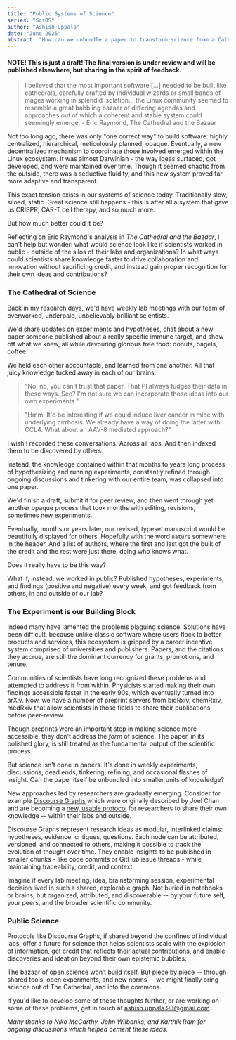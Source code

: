```yaml
---
title: "Public Systems of Science"
series: "SciOS"
author: "Ashish Uppala"
date: "June 2025"
abstract: "How can we unbundle a paper to transform science from a Cathedral into a Bazaar?"
---
```


#### NOTE! This is just a draft! The final version is under review and will be published elsewhere, but sharing in the spirit of feedback.

> I believed that the most important software [...] needed to be built like cathedrals, carefully crafted by individual wizards or small bands of mages working in splendid isolation... the Linux community seemed to resemble a great babbling bazaar of differing agendas and approaches out of which a coherent and stable system could seemingly emerge. - Eric Raymond, The Cathedral and the Bazaar

Not too long ago, there was only "one correct way" to build software: highly centralized, hierarchical, meticulously planned, opaque. Eventually, a new decentralized mechanism to coordinate those involved emerged within the Linux ecosystem. It was almost Darwinian - the way ideas surfaced, got developed, and were maintained over time. Though it seemed chaotic from the outside, there was a seductive fluidity, and this new system proved far more adaptive and transparent.

This exact tension exists in our systems of science today. Traditionally slow, siloed, static. Great science still happens - this is after all a system that gave us CRISPR, CAR-T cell therapy, and so much more.

But how much better could it be?

Reflecting on Eric Raymond's analysis in *The Cathedral and the Bazaar*, I can't help but wonder: what would science look like if scientists worked in public - outside of the silos of their labs and organizations? In what ways could scientists share knowledge faster to drive collaboration and innovation without sacrificing credit, and instead gain proper recognition for their own ideas and contributions?

### The Cathedral of Science

Back in my research days, we'd have weekly lab meetings with our team of overworked, underpaid, unbelievably brilliant scientists.

We'd share updates on experiments and hypotheses, chat about a new paper someone published about a really specific immune target, and show off what we knew, all while devouring glorious free food: donuts, bagels, coffee.

We held each other accountable, and learned from one another. All that juicy knowledge tucked away in each of our brains.

> "No, no, you can't trust that paper. That PI always fudges their data in these ways. See? I'm not sure we can incorporate those ideas into our own experiments."

> "Hmm. It'd be interesting if we could induce liver cancer in mice with underlying cirrhosis. We already have a way of doing the latter with CCL4. What about an AAV-8 mediated approach?"

I wish I recorded these conversations. Across all labs. And then indexed them to be discovered by others.

Instead, the knowledge contained within that months to years long process of hypothesizing and running experiments, constantly refined through ongoing discussions and tinkering with our entire team, was collapsed into one paper.

We'd finish a draft, submit it for peer review, and then went through yet another opaque process that took months with editing, revisions, sometimes new experiments.

Eventually, months or years later, our revised, typeset manuscript would be beautifully displayed for others. Hopefully with the word `nature` somewhere in the header. And a list of authors, where the first and last got the bulk of the credit and the rest were just there, doing who knows what.

Does it really have to be this way?
  
What if, instead, we worked in public? Published hypotheses, experiments, and findings (positive and negative) every week, and got feedback from others, in and outside of our lab?

### The Experiment is our Building Block

Indeed many have lamented the problems plaguing science. Solutions have been difficult, because unlike classic software where users flock to better products and services, this ecosystem is gripped by a career incentive system comprised of universities and publishers.  Papers, and the citations they accrue, are still the dominant currency for grants, promotions, and tenure.

Communities of scientists have long recognized these problems and attempted to address it from within. Physicists started making their own findings accessible faster in the early 90s, which eventually turned into arXiv. Now, we have a number of preprint servers from bioRxiv, chemRxiv, medRxiv that allow scientists in those fields to share their publications before peer-review.

Though preprints were an important step in making science more accessible, they don't address the *form* of science. The paper, in its polished glory, is still treated as the fundamental output of the scientific process.

But science isn't done in papers. It's done in weekly experiments, discussions, dead ends, tinkering, refining, and occasional flashes of insight. Can the paper itself be unbundled into smaller units of knowledge? 

New approaches led by researchers are gradually emerging. Consider for example [Discourse Graphs](https://joelchan.me/assets/pdf/Discourse_Graphs_for_Augmented_Knowledge_Synthesis_What_and_Why.pdf) which were originally described by Joel Chan and are becoming a [new, usable protocol](https://discoursegraphs.com/) for researchers to share their own knowledge -- within their labs and outside.

Discourse Graphs represent research ideas as modular, interlinked claims: hypotheses, evidence, critiques, questions. Each node can be attributed, versioned, and connected to others, making it possible to track the evolution of thought over time. They enable insights to be published in smaller chunks - like code commits or GitHub issue threads - while maintaining traceability, credit, and context.

Imagine if every lab meeting, idea, brainstorming session, experimental decision lived in such a shared, explorable graph. Not buried in notebooks or brains, but organized, attributed, and discoverable -- by your future self, your peers, and the broader scientific community.
### Public Science

Protocols like Discourse Graphs, if shared beyond the confines of individual labs, offer a future for science that helps scientists scale with the explosion of information, get credit that reflects their actual contributions, and enable discoveries and ideation beyond their own epistemic bubbles.

The bazaar of open science won’t build itself. But piece by piece -- through shared tools, open experiments, and new norms -- we might finally bring science out of The Cathedral, and into the commons.

If you'd like to develop some of these thoughts further, or are working on some of these problems, get in touch at ashish.uppala.93@gmail.com.

*Many thanks to Niko McCarthy, John Wilbanks, and Karthik Ram for ongoing discussions which helped cement these ideas.*